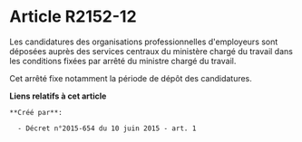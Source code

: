 # Article R2152-12

Les candidatures des organisations professionnelles d'employeurs sont déposées auprès des services centraux du ministère
chargé du travail dans les conditions fixées par arrêté du ministre chargé du travail. 

Cet arrêté fixe notamment la période de dépôt des candidatures.

**Liens relatifs à cet article**

	**Créé par**:

	  - Décret n°2015-654 du 10 juin 2015 - art. 1
